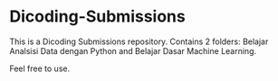 # Dicoding-Submissions


This is a Dicoding Submissions repository. Contains 2 folders: Belajar Analsisi Data dengan Python and Belajar Dasar Machine Learning. 

Feel free to use.
